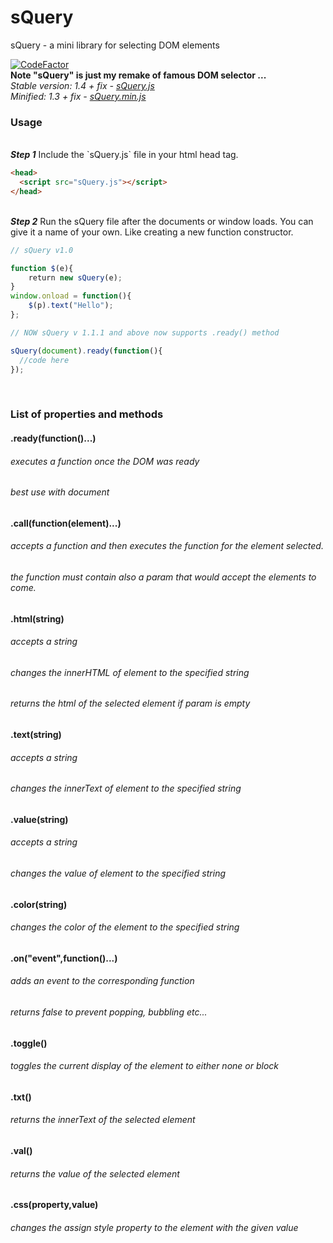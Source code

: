 # sQuery
sQuery - a mini library for selecting DOM elements
<br />

[![CodeFactor](https://www.codefactor.io/repository/github/pvzzombs/squery/badge)](https://www.codefactor.io/repository/github/pvzzombs/squery)
<br />
<b> Note "sQuery" is just my remake of famous DOM selector ... </b>
<br />
<i> Stable version: 1.4 + fix - <a href="https://cdn.rawgit.com/pvzzombs/sQuery/master/lib/sQuery.js">sQuery.js</a></i>
<br />
<i> Minified: 1.3 + fix - <a href="https://cdn.rawgit.com/pvzzombs/sQuery/master/lib/sQuery.min.js">sQuery.min.js</a></i>
  <br />
### Usage
<br />
<b><i>Step 1</i></b> Include the `sQuery.js` file in your html head tag.

```html
<head>
  <script src="sQuery.js"></script>
</head>
```

<br />
<b><i>Step 2</i></b> Run the sQuery file after the documents or window loads.
You can give it a name of your own. Like creating a new function constructor.

```javascript
// sQuery v1.0

function $(e){
    return new sQuery(e);
}
window.onload = function(){
    $(p).text("Hello");
};

// NOW sQuery v 1.1.1 and above now supports .ready() method

sQuery(document).ready(function(){
  //code here
});
```

<br />

### List of properties and methods

#### .ready(function()...)
###### executes a function once the DOM was ready
###### best use with document

#### .call(function(element)...)
###### accepts a function and then executes the function for the element selected.
###### the function must contain also a param that would accept the elements to come.

#### .html(string)
###### accepts a string
###### changes the innerHTML of element to the specified string
###### returns the html of the selected element if param is empty

#### .text(string)
###### accepts a string
###### changes the innerText of element to the specified string

#### .value(string)
###### accepts a string
###### changes the value of element to the specified string

#### .color(string)
###### changes the color of the element to the specified string

#### .on("event",function()...)
###### adds an event to the corresponding function
###### returns false to prevent popping, bubbling etc...

#### .toggle()
###### toggles the current display of the element to either none or block

#### .txt()
###### returns the innerText of the selected element

#### .val()
###### returns the value of the selected element

#### .css(property,value)
###### changes the assign style property to the element with the given value
